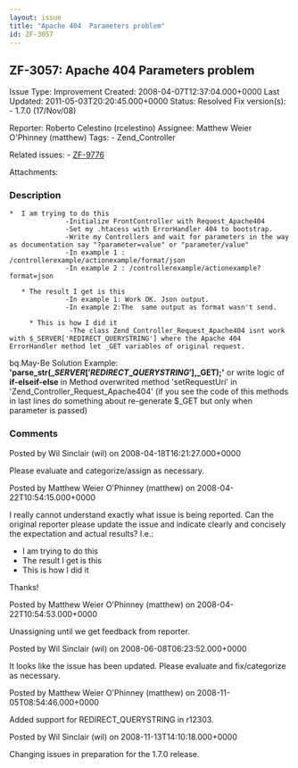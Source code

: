 ```yaml
---
layout: issue
title: "Apache 404  Parameters problem"
id: ZF-3057
---
```


ZF-3057: Apache 404 Parameters problem
--------------------------------------

 Issue Type: Improvement Created: 2008-04-07T12:37:04.000+0000 Last Updated: 2011-05-03T20:20:45.000+0000 Status: Resolved Fix version(s): - 1.7.0 (17/Nov/08)
 
 Reporter:  Roberto Celestino (rcelestino)  Assignee:  Matthew Weier O'Phinney (matthew)  Tags: - Zend\_Controller
 
 Related issues: - [ZF-9776](/issues/browse/ZF-9776)
 
 Attachments: 
### Description

 
    *  I am trying to do this
                  -Initialize FrontController with Request_Apache404 
                  -Set my .htacess with ErrorHandler 404 to bootstrap.                   
                  -Write my Controllers and wait for parameters in the way as documentation say "?parameter=value" or "parameter/value"
                  -In example 1 : /controllerexample/actionexample/format/json
                  -In example 2 : /controllerexample/actionexample?format=json
    
       * The result I get is this
                  -In example 1: Work OK. Json output.
                  -In example 2:The  same output as format wasn't send.
    
         * This is how I did it
                   -The class Zend_Controller_Request_Apache404 isnt work with $_SERVER['REDIRECT_QUERYSTRING'] where the Apache 404 ErrorHandler method let _GET variables of original request.


bq.May-Be Solution Example: **'parse\_str($\_SERVER['REDIRECT\_QUERYSTRING'],$\_GET);'** or write logic of **if-elseif-else** in Method overwrited method 'setRequestUri' in 'Zend\_Controller\_Request\_Apache404' (if you see the code of this methods in last lines do something about re-generate $\_GET but only when parameter is passed)

 

 

### Comments

Posted by Wil Sinclair (wil) on 2008-04-18T16:21:27.000+0000

Please evaluate and categorize/assign as necessary.

 

 

Posted by Matthew Weier O'Phinney (matthew) on 2008-04-22T10:54:15.000+0000

I really cannot understand exactly what issue is being reported. Can the original reporter please update the issue and indicate clearly and concisely the expectation and actual results? I.e.:

- I am trying to do this
- The result I get is this
- This is how I did it

Thanks!

 

 

Posted by Matthew Weier O'Phinney (matthew) on 2008-04-22T10:54:53.000+0000

Unassigning until we get feedback from reporter.

 

 

Posted by Wil Sinclair (wil) on 2008-06-08T06:23:52.000+0000

It looks like the issue has been updated. Please evaluate and fix/categorize as necessary.

 

 

Posted by Matthew Weier O'Phinney (matthew) on 2008-11-05T08:54:46.000+0000

Added support for REDIRECT\_QUERYSTRING in r12303.

 

 

Posted by Wil Sinclair (wil) on 2008-11-13T14:10:18.000+0000

Changing issues in preparation for the 1.7.0 release.

 

 